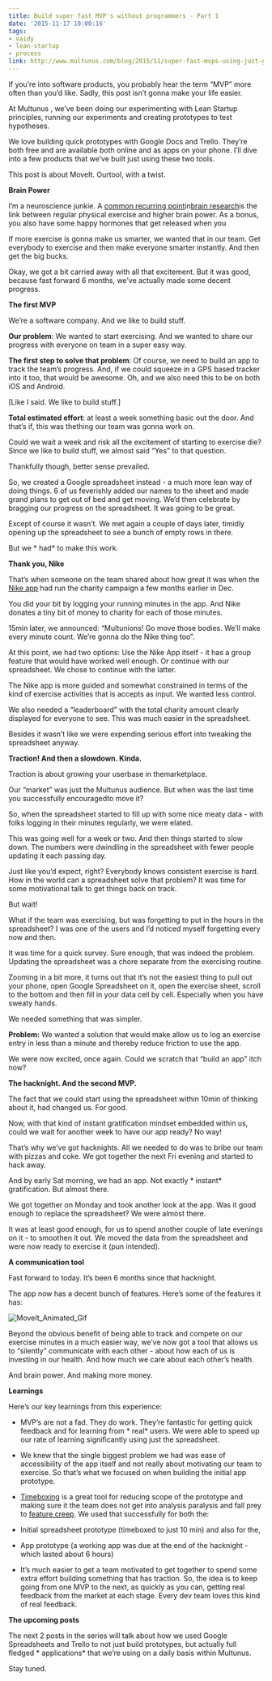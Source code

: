 ```yaml
---
title: Build super fast MVP's without programmers - Part 1
date: '2015-11-17 10:00:16'
tags:
- vaidy
- lean-startup
- process
link: http://www.multunus.com/blog/2015/11/super-fast-mvps-using-just-google-docs-part-1/
---
```


If you’re into software products, you probably hear the term “MVP” more often than you’d like. Sadly, this post isn’t gonna make your life easier.


At Multunus , we’ve been doing our experimenting with Lean Startup principles, running our experiments and creating prototypes to test hypotheses.


We love building quick prototypes with Google Docs and Trello. They’re both free and are available both online and as apps on your phone. I’ll dive into a few products that we’ve built just using these two tools.


This post is about MoveIt. Ourtool, with a twist.


**Brain Power**


I’m a neuroscience junkie. A [common recurring point](http://www.brainrules.net/exercise)in[brain research](http://brainblogger.com/2015/03/11/exercise-boosts-brain-power/)is the link between regular physical exercise and higher brain power. As a bonus, you also have some happy hormones that get released when you


If more exercise is gonna make us smarter, we wanted that in our team. Get everybody to exercise and then make everyone smarter instantly. And then get the big bucks.


Okay, we got a bit carried away with all that excitement. But it was good, because fast forward 6 months, we’ve actually made some decent progress.


**The first MVP**


We’re a software company. And we like to build stuff.


**Our problem**: We wanted to start exercising. And we wanted to share our progress with everyone on team in a super easy way.


**The first step to solve that problem**: Of course, we need to build an app to track the team’s progress. And, if we could squeeze in a GPS based tracker into it too, that would be awesome. Oh, and we also need this to be on both iOS and Android.


[Like I said. We like to build stuff.]


**Total estimated effort**: at least a week something basic out the door. And that’s if, this was thething our team was gonna work on.


Could we wait a week and risk all the excitement of starting to exercise die? Since we like to build stuff, we almost said “Yes” to that question.


Thankfully though, better sense prevailed.


So, we created a Google spreadsheet instead - a much more lean way of doing things. 6 of us feverishly added our names to the sheet and made grand plans to get out of bed and get moving. We’d then celebrate by bragging our progress on the spreadsheet. It was going to be great.


Except of course it wasn’t. We met again a couple of days later, timidly opening up the spreadsheet to see a bunch of empty rows in there.


But we * had*  to make this work.


**Thank you, Nike**


That’s when someone on the team shared about how great it was when the [Nike app](http://www.nike.com/us/en_us/c/running/nikeplus/gps-app) had run the charity campaign a few months earlier in Dec.


You did your bit by logging your running minutes in the app. And Nike donates a tiny bit of money to charity for each of those minutes.


15min later, we announced: “Multunions! Go move those bodies. We’ll make every minute count. We’re gonna do the Nike thing too”.


At this point, we had two options: Use the Nike App itself - it has a group feature that would have worked well enough. Or continue with our spreadsheet. We chose to continue with the latter.


The Nike app is more guided and somewhat constrained in terms of the kind of exercise activities that is accepts as input. We wanted less control.


We also needed a “leaderboard” with the total charity amount clearly displayed for everyone to see. This was much easier in the spreadsheet.


Besides it wasn’t like we were expending serious effort into tweaking the spreadsheet anyway.


**Traction! And then a slowdown. Kinda.**


Traction is about growing your userbase in themarketplace.


Our “market” was just the Multunus audience. But when was the last time you successfully encouragedto move it?


So, when the spreadsheet started to fill up with some nice meaty data - with folks logging in their minutes regularly, we were elated.


This was going well for a week or two. And then things started to slow down. The numbers were dwindling in the spreadsheet with fewer people updating it each passing day.


Just like you’d expect, right? Everybody knows consistent exercise is hard. How in the world can a spreadsheet solve that problem? It was time for some motivational talk to get things back on track.


But wait!


What if the team was exercising, but was forgetting to put in the hours in the spreadsheet? I was one of the users and I’d noticed myself forgetting every now and then.


It was time for a quick survey. Sure enough, that was indeed the problem. Updating the spreadsheet was a chore separate from the exercising routine.


Zooming in a bit more, it turns out that it’s not the easiest thing to pull out your phone, open Google Spreadsheet on it, open the exercise sheet, scroll to the bottom and then fill in your data cell by cell. Especially when you have sweaty hands.


We needed something that was simpler.


**Problem:** We wanted a solution that would make allow us to log an exercise entry in less than a minute and thereby reduce friction to use the app.


We were now excited, once again. Could we scratch that “build an app” itch now?


**The hacknight. And the second MVP.**


The fact that we could start using the spreadsheet within 10min of thinking about it, had changed us. For good.


Now, with that kind of instant gratification mindset embedded within us, could we wait for another week to have our app ready? No way!


That’s why we’ve got hacknights. All we needed to do was to bribe our team with pizzas and coke. We got together the next Fri evening and started to hack away.


And by early Sat morning, we had an app. Not exactly * instant*  gratification. But almost there.


We got together on Monday and took another look at the app. Was it good enough to replace the spreadsheet? We were almost there.


It was at least good enough, for us to spend another couple of late evenings on it - to smoothen it out. We moved the data from the spreadsheet and were now ready to exercise 
it (pun intended).


**A communication tool**


Fast forward to today. It’s been 6 months since that hacknight.


The app now has a decent bunch of features. Here’s some of the features it has: 


![MoveIt_Animated_Gif](https://s3.amazonaws.com/multunus-website/uploads/2015/11/MoveIt_Animated_Gif.gif)


Beyond the obvious benefit of being able to track and compete on our exercise minutes in a much easier way, we’ve now got a tool that allows us to “silently” communicate with each other - about how each of us is investing in our health. And how much we care about each other’s health.


And brain power. And making more money.


**Learnings**


Here’s our key learnings from this experience:


*  MVP’s are not a fad. They do work. They’re fantastic for getting quick feedback and for learning from * real*  users. We were able to speed up our rate of learning significantly using just the spreadsheet.

  *  We knew that the single biggest problem we had was ease of accessibility of the app itself and not really about motivating our team to exercise. So that’s what we focused on when building the initial app prototype.

    
*  [Timeboxing](https://en.wikipedia.org/wiki/Timeboxing) is a great tool for reducing scope of the prototype and making sure it the team does not get into analysis paralysis and fall prey to [feature creep](https://en.wikipedia.org/wiki/Feature_creep). We used that successfully for both the:

  *  Initial spreadsheet prototype (timeboxed to just 10 min) and also for the,

    
  *  App prototype (a working app was due at the end of the hacknight - which lasted about 6 hours)

    
*  It’s much easier to get a team motivated to get together to spend some extra effort building something that has traction. So, the idea is to keep going from one MVP to the next, as quickly as you can, getting real feedback from the market at each stage. Every dev team loves this kind of real feedback.


**The upcoming posts**


The next 2 posts in the series will talk about how we used Google Spreadsheets and Trello to not just build prototypes, but actually full fledged * applications*  that we’re using on a daily basis within Multunus.


Stay tuned.
